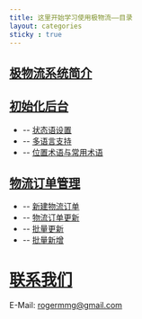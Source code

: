 ```yaml
---
title: 这里开始学习使用极物流——目录
layout: categories
sticky : true
---
```


## [极物流系统简介](../系统使用简介)

## [初始化后台](/index/index/index)

- -- [状态语设置](/index/index/状态语设置)
- -- [多语言支持](/index/index/多语言支持)
- -- [位置术语与常用术语](/index/index/位置术语与常用术语)

## [物流订单管理](/order/order/index)
- -- [新建物流订单](/order/order/新建物流订单)
- -- [物流订单更新](/order/order/更新物流信息)
- -- [批量更新](/order/order/批量更新)
- -- [批量新增](/order/order/批量新增物流订单)


# [联系我们](../联系我们)
E-Mail: [rogermmg@gmail.com](mailto:rogermmg@gmail.com)